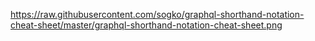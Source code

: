 

https://raw.githubusercontent.com/sogko/graphql-shorthand-notation-cheat-sheet/master/graphql-shorthand-notation-cheat-sheet.png
